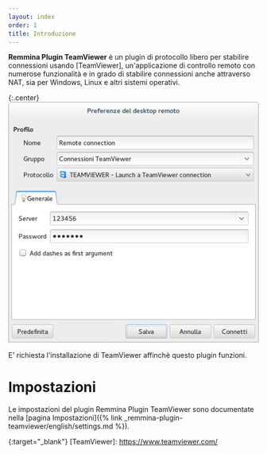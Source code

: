 ```yaml
---
layout: index
order: 1
title: Introduzione
---
```

**Remmina Plugin TeamViewer** è un plugin di protocollo libero per stabilire
connessioni usando [TeamViewer], un'applicazione di controllo remoto con
numerose funzionalità e in grado di stabilire connessioni anche attraverso NAT,
sia per Windows, Linux e altri sistemi operativi.

{:.center}
![Impostazioni generali](/resources/remmina-plugin-teamviewer/archive/latest/italian/general.png)
          
E' richiesta l'installazione di TeamViewer affinchè questo plugin funzioni.

# Impostazioni

Le impostazioni del plugin Remmina Plugin TeamViewer sono documentate nella
[pagina Impostazioni]({% link _remmina-plugin-teamviewer/english/settings.md %}).

{:target="_blank"}
[TeamViewer]: https://www.teamviewer.com/